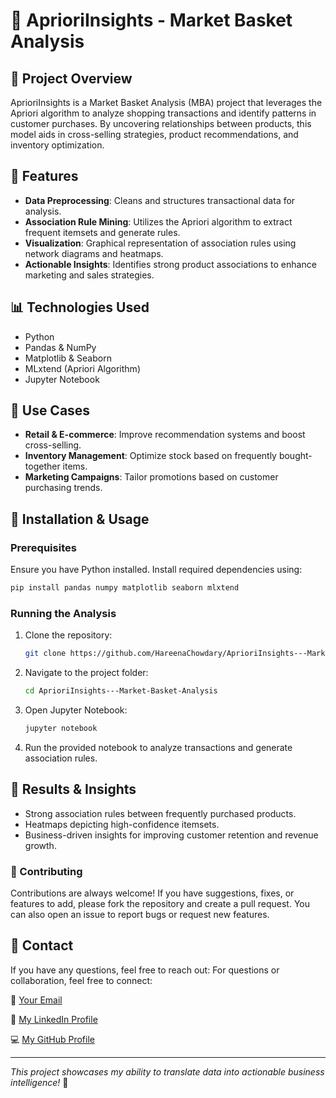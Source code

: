 # 🛂 AprioriInsights - Market Basket Analysis

## 📌 Project Overview
AprioriInsights is a Market Basket Analysis (MBA) project that leverages the Apriori algorithm to analyze shopping transactions and identify patterns in customer purchases. By uncovering relationships between products, this model aids in cross-selling strategies, product recommendations, and inventory optimization.

## 🚀 Features
- **Data Preprocessing**: Cleans and structures transactional data for analysis.
- **Association Rule Mining**: Utilizes the Apriori algorithm to extract frequent itemsets and generate rules.
- **Visualization**: Graphical representation of association rules using network diagrams and heatmaps.
- **Actionable Insights**: Identifies strong product associations to enhance marketing and sales strategies.

## 📊 Technologies Used
- Python
- Pandas & NumPy
- Matplotlib & Seaborn
- MLxtend (Apriori Algorithm)
- Jupyter Notebook

## 🎯 Use Cases
- **Retail & E-commerce**: Improve recommendation systems and boost cross-selling.
- **Inventory Management**: Optimize stock based on frequently bought-together items.
- **Marketing Campaigns**: Tailor promotions based on customer purchasing trends.

## 🔧 Installation & Usage
### Prerequisites
Ensure you have Python installed. Install required dependencies using:
```bash
pip install pandas numpy matplotlib seaborn mlxtend
```
### Running the Analysis
1. Clone the repository:
   ```bash
   git clone https://github.com/HareenaChowdary/AprioriInsights---Market-Basket-Analysis.git
   ```
2. Navigate to the project folder:
   ```bash
   cd AprioriInsights---Market-Basket-Analysis
   ```
3. Open Jupyter Notebook:
   ```bash
   jupyter notebook
   ```
4. Run the provided notebook to analyze transactions and generate association rules.

## 💜 Results & Insights
- Strong association rules between frequently purchased products.
- Heatmaps depicting high-confidence itemsets.
- Business-driven insights for improving customer retention and revenue growth.

### 🌱 Contributing
Contributions are always welcome! If you have suggestions, fixes, or features to add, please fork the repository and create a pull request. You can also open an issue to report bugs or request new features.

## 💌 Contact
If you have any questions, feel free to reach out:
For questions or collaboration, feel free to connect:

📧 [Your Email](hareena.cp@gmail.com)

🔗 [My LinkedIn Profile](https://www.linkedin.com/in/hareena-chowdary-polavaram/) 

💻 [My GitHub Profile](https://github.com/HareenaChowdary)

---
*This project showcases my ability to translate data into actionable business intelligence!* 🚀

